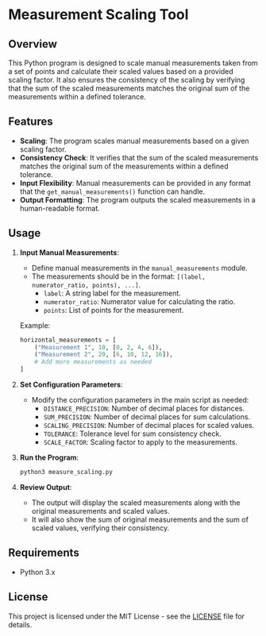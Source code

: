 # Measurement Scaling Tool

## Overview

This Python program is designed to scale manual measurements taken from a set of points and calculate their scaled values based on a provided scaling factor. It also ensures the consistency of the scaling by verifying that the sum of the scaled measurements matches the original sum of the measurements within a defined tolerance.

## Features

- **Scaling**: The program scales manual measurements based on a given scaling factor.
- **Consistency Check**: It verifies that the sum of the scaled measurements matches the original sum of the measurements within a defined tolerance.
- **Input Flexibility**: Manual measurements can be provided in any format that the `get_manual_measurements()` function can handle.
- **Output Formatting**: The program outputs the scaled measurements in a human-readable format.

## Usage

1. **Input Manual Measurements**:
    - Define manual measurements in the `manual_measurements` module.
    - The measurements should be in the format: `[(label, numerator_ratio, points), ...]`.
        - `label`: A string label for the measurement.
        - `numerator_ratio`: Numerator value for calculating the ratio.
        - `points`: List of points for the measurement.
        
    Example:
    ```python
    horizontal_measurements = [
        ("Measurement 1", 10, [0, 2, 4, 6]),
        ("Measurement 2", 20, [6, 10, 12, 16]),
        # Add more measurements as needed
    ]
    ```

2. **Set Configuration Parameters**:
    - Modify the configuration parameters in the main script as needed:
        - `DISTANCE_PRECISION`: Number of decimal places for distances.
        - `SUM_PRECISION`: Number of decimal places for sum calculations.
        - `SCALING_PRECISION`: Number of decimal places for scaled values.
        - `TOLERANCE`: Tolerance level for sum consistency check.
        - `SCALE_FACTOR`: Scaling factor to apply to the measurements.

3. **Run the Program**:
    ``` sh
    python3 measure_scaling.py
    ```

4. **Review Output**:
    - The output will display the scaled measurements along with the original measurements and scaled values.
    - It will also show the sum of original measurements and the sum of scaled values, verifying their consistency.

## Requirements

- Python 3.x

## License

This project is licensed under the MIT License - see the [LICENSE](LICENSE) file for details.
